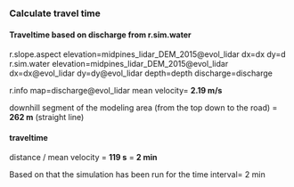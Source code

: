 ### Calculate travel time


#### Traveltime based on discharge from r.sim.water
r.slope.aspect elevation=midpines_lidar_DEM_2015@evol_lidar dx=dx dy=d
r.sim.water elevation=midpines_lidar_DEM_2015@evol_lidar dx=dx@evol_lidar dy=dy@evol_lidar depth=depth discharge=discharge

r.info map=discharge@evol_lidar
mean velocity= **2.19 m/s**

downhill segment of the modeling area (from the top down to the road) = **262 m** (straight line)

#### traveltime
distance / mean velocity = **119 s** = **2 min**

Based on that the simulation has been run for the time interval= 2 min

